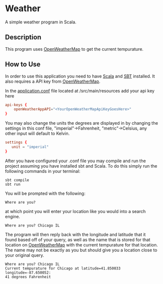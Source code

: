 # Weather
A simple weather program in Scala.

## Description
This program uses [OpenWeatherMap](https://www.openweathermap.org) to get the current tempurature. 

## How to Use

In order to use this application you need to have [Scala](https://www.scala-lang.org) and [SBT](https://www.scala-sbt.org/) installed. 
It also requires a API key from [OpenWeatherMap](https://home.openweathermap.org/users/sign_up).

In the [application.conf](./src/main/resources/application.conf) file located at /src/main/resources add your api key here
```conf
api-keys {
    openWeatherAppAPI="<YourOpenWeatherMapApiKeyGoesHere>"
}
```
You may also change the units the degrees are displayed in by changing the settings in this conf file, "imperial"->Fahrenheit, "metric"->Celsius, any other input will default to Kelvin.

```conf
settings {
   unit = "imperial"
}
```

After you have configured your .conf file you may compile and run the project assuming you have installed sbt and Scala. To do this simply run the following commands in your terminal:

```
sbt compile
sbt run
```


You will be prompted with the following:
```
Where are you?
```
at which point you will enter your location like you would into a search engine.

```
Where are you? Chicago IL
```

The program will then reply back with the longitude and latitude that it found based off of your query, 
as well as the name that is stored for that location on [OpenWeatherMap](https://www.openweathermap.org) with the current tempurature for that location.
The name may not be exactly as you but should give you a location close to your original query.

```
Where are you? Chicago IL
Current tempurature for Chicago at latitude=41.850033 longitude=-87.650052:
41 degrees Fahrenheit
```
